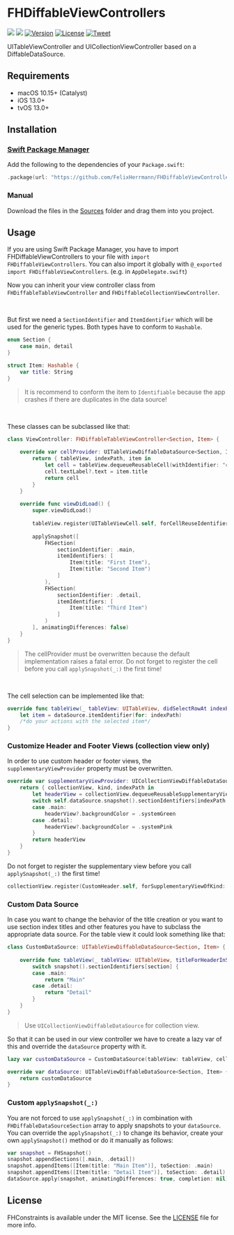 # FHDiffableViewControllers

[![](https://img.shields.io/endpoint?url=https%3A%2F%2Fswiftpackageindex.com%2Fapi%2Fpackages%2FFelixHerrmann%2FFHDiffableViewControllers%2Fbadge%3Ftype%3Dswift-versions)](https://swiftpackageindex.com/FelixHerrmann/FHDiffableViewControllers)
[![](https://img.shields.io/endpoint?url=https%3A%2F%2Fswiftpackageindex.com%2Fapi%2Fpackages%2FFelixHerrmann%2FFHDiffableViewControllers%2Fbadge%3Ftype%3Dplatforms)](https://swiftpackageindex.com/FelixHerrmann/FHDiffableViewControllers)
[![Version](https://img.shields.io/github/v/release/FelixHerrmann/FHDiffableViewControllers)](https://github.com/FelixHerrmann/FHDiffableViewControllers/releases)
[![License](https://img.shields.io/github/license/FelixHerrmann/FHDiffableViewControllers)](https://github.com/FelixHerrmann/FHDiffableViewControllers/blob/master/LICENSE)
[![Tweet](https://img.shields.io/twitter/url?style=social&url=https%3A%2F%2Fgithub.com%2FFelixHerrmann%2FFHDiffableViewControllers)](https://twitter.com/intent/tweet?text=Wow:&url=https%3A%2F%2Fgithub.com%2FFelixHerrmann%2FFHDiffableViewControllers)

UITableViewController and UICollectionViewController based on a DiffableDataSource.


## Requirements
- macOS 10.15+ (Catalyst)
- iOS 13.0+
- tvOS 13.0+


## Installation

### [Swift Package Manager](https://swift.org/package-manager/)

Add the following to the dependencies of your `Package.swift`:

```swift
.package(url: "https://github.com/FelixHerrmann/FHDiffableViewControllers.git", from: "x.x.x")
```

### Manual

Download the files in the [Sources](https://github.com/FelixHerrmann/FHDiffableViewControllers/tree/master/Sources) folder and drag them into you project.


## Usage

If you are using Swift Package Manager, you have to import FHDiffableViewControllers to your file with `import FHDiffableViewControllers`. You can also import it globally with `@_exported import FHDiffableViewControllers`. (e.g. in `AppDelegate.swift`)

Now you can inherit your view controller class from `FHDiffableTableViewController` and `FHDiffableCollectionViewController`. 

<br>

But first we need a `SectionIdentifier` and `ItemIdentifier` which will be used for the generic types. Both types have to conform to `Hashable`.

```swift
enum Section {
    case main, detail
}

struct Item: Hashable {
    var title: String
}
```
> It is recommend to conform the item to `Identifiable` because the app crashes if there are duplicates in the data source!

<br>

These classes can be subclassed like that:

```swift
class ViewController: FHDiffableTableViewController<Section, Item> {
    
    override var cellProvider: UITableViewDiffableDataSource<Section, Item>.CellProvider {
        return { tableView, indexPath, item in
            let cell = tableView.dequeueReusableCell(withIdentifier: "cell", for: indexPath)
            cell.textLabel?.text = item.title
            return cell
        }
    }
    
    override func viewDidLoad() {
        super.viewDidLoad()
        
        tableView.register(UITableViewCell.self, forCellReuseIdentifier: "cell")
        
        applySnapshot([
            FHSection(
                sectionIdentifier: .main,
                itemIdentifiers: [
                    Item(title: "First Item"),
                    Item(title: "Second Item")
                ]
            ),
            FHSection(
                sectionIdentifier: .detail,
                itemIdentifiers: [
                    Item(title: "Third Item")
                ]
            )
        ], animatingDifferences: false)
    }
}
```

> The cellProvider must be overwritten because the default implementation raises a fatal error.
> Do not forget to register the cell before you call `applySnapshot(_:)` the first time!

<br>

The cell selection can be implemented like that:

```swift
override func tableView(_ tableView: UITableView, didSelectRowAt indexPath: IndexPath) {
    let item = dataSource.itemIdentifier(for: indexPath)
    /*do your actions with the selected item*/
}
```

### Customize Header and Footer Views (collection view only)

In order to use custom header or footer views, the `supplementaryViewProvider` property must be overwritten.

```swift 
override var supplementaryViewProvider: UICollectionViewDiffableDataSource<Section, Item>.SupplementaryViewProvider? {
    return { collectionView, kind, indexPath in
        let headerView = collectionView.dequeueReusableSupplementaryView(ofKind: kind, withReuseIdentifier: "customHeader", for: indexPath) as? CustomHeader
        switch self.dataSource.snapshot().sectionIdentifiers[indexPath.section] {
        case .main:
            headerView?.backgroundColor = .systemGreen
        case .detail:
            headerView?.backgroundColor = .systemPink
        }
        return headerView
    }
}
```

Do not forget to register the supplementary view before you call `applySnapshot(_:)` the first time!

```swift
collectionView.register(CustomHeader.self, forSupplementaryViewOfKind: UICollectionView.elementKindSectionHeader, withReuseIdentifier: "customHeader")
```

### Custom Data Source

In case you want to change the behavior of the title creation or you want to use section index titles and other features you have to subclass the appropriate data source. For the table view it could look something like that:

```swift
class CustomDataSource: UITableViewDiffableDataSource<Section, Item> {
    
    override func tableView(_ tableView: UITableView, titleForHeaderInSection section: Int) -> String? {
        switch snapshot().sectionIdentifiers[section] {
        case .main:
            return "Main"
        case .detail:
            return "Detail"
        }
    }
}
```

> Use `UICollectionViewDiffableDataSource` for collection view.

So that it can be used in our view controller we have to create a lazy var of this and override the `dataSource` property with it.

```swift
lazy var customDataSource = CustomDataSource(tableView: tableView, cellProvider: cellProvider)

override var dataSource: UITableViewDiffableDataSource<Section, Item> {
    return customDataSource
}
```

### Custom `applySnapshot(_:)`

You are not forced to use `applySnapshot(_:)` in combination with `FHDiffableDataSourceSection` array to apply snapshots to your `dataSource`. You can override the `applySnapshot(_:)` to change its behavior, create your own `applySnapshot()` method or do it manually as follows:

```swift
var snapshot = FHSnapshot()
snapshot.appendSections([.main, .detail])
snapshot.appendItems([Item(title: "Main Item")], toSection: .main)
snapshot.appendItems([Item(title: "Detail Item")], toSection: .detail)
dataSource.apply(snapshot, animatingDifferences: true, completion: nil)
```


## License

FHConstraints is available under the MIT license. See the [LICENSE](https://github.com/FelixHerrmann/FHDiffableViewControllers/blob/master/LICENSE) file for more info.
